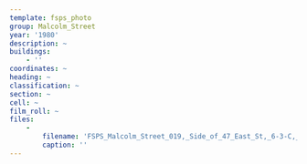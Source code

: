 ```yaml
---
template: fsps_photo
group: Malcolm_Street
year: '1980'
description: ~
buildings:
    - ''
coordinates: ~
heading: ~
classification: ~
section: ~
cell: ~
film_roll: ~
files:
    -
        filename: 'FSPS_Malcolm_Street_019,_Side_of_47_East_St,_6-3-C,_1980.png'
        caption: ''
---
```

